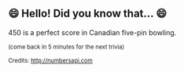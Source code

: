 ## 😄 Hello! Did you know that... 😄
450 is a perfect score in Canadian five-pin bowling.

<sup>(come back in 5 minutes for the next trivia)</sup>


<sup>Credits: http://numbersapi.com</sup>

